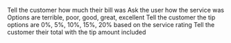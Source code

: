 Tell the customer how much their bill was
Ask the user how the service was
Options are terrible, poor, good, great, excellent
Tell the customer the tip options are 0%, 5%, 10%, 15%, 20% based on the service rating
Tell the customer their total with the tip amount included
